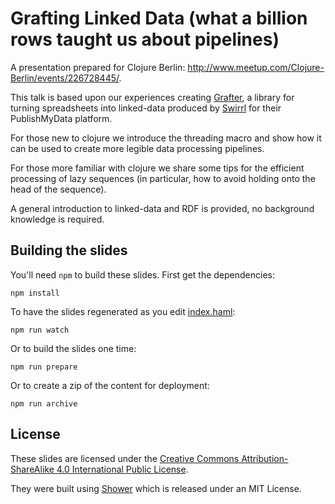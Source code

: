 # Grafting Linked Data (what a billion rows taught us about pipelines)

A presentation prepared for Clojure Berlin: http://www.meetup.com/Clojure-Berlin/events/226728445/.

This talk is based upon our experiences creating [Grafter](http://grafter.org), a library for turning spreadsheets into linked-data produced by [Swirrl](http://swirrl.com) for their PublishMyData platform.

For those new to clojure we introduce the threading macro and show how it can be used to create more legible data processing pipelines.

For those more familiar with clojure we share some tips for the efficient processing of lazy sequences (in particular, how to avoid holding onto the head of the sequence).

A general introduction to linked-data and RDF is provided, no background knowledge is required.


## Building the slides

You'll need `npm` to build these slides. First get the dependencies:

    npm install

To have the slides regenerated as you edit [index.haml](/index.haml):

    npm run watch

Or to build the slides one time:

    npm run prepare

Or to create a zip of the content for deployment:

    npm run archive

## License

These slides are licensed under the [Creative Commons Attribution-ShareAlike 4.0 International Public License](https://creativecommons.org/licenses/by-sa/4.0/).

They were built using [Shower](https://github.com/shower/shower) which is released under an MIT License. 